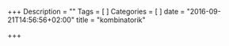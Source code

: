 +++
Description = ""
Tags = [
]
Categories = [
]
date = "2016-09-21T14:56:56+02:00"
title = "kombinatorik"

+++

